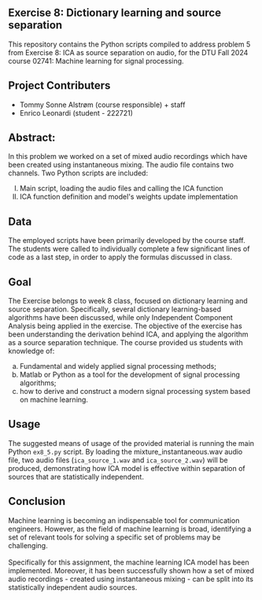 ## Exercise 8: Dictionary learning and source separation
This repository contains the Python scripts compiled to address problem 5 from Exercise 8: ICA as source separation on audio, for the DTU Fall 2024 course 02741: Machine learning for signal processing.

## Project Contributers
<ul>
  <li>Tommy Sonne Alstrøm (course responsible) + staff</li>
  <li>Enrico Leonardi (student - 222721)</li>
</ul>

## Abstract:
In this problem we worked on a set of mixed audio recordings which have been created using instantaneous mixing. The audio file contains two channels. Two Python scripts are included:
<ol type="I">
  <li>Main script, loading the audio files and calling the ICA function</li>
  <li>ICA function definition and model's weights update implementation</li>
</ol>

## Data
The employed scripts have been primarily developed by the course staff. The students were called to individually complete a few significant lines of code as a last step, in order to apply the formulas discussed in class.

## Goal
The Exercise belongs to week 8 class, focused on dictionary learning and source separation. Specifically, several dictionary learning-based algorithms have been discussed, while only Independent Component Analysis being applied in the exercise. The objective of the exercise has been understanding the derivation behind ICA, and applying the algorithm as a source separation technique. The course provided us students with knowledge of:
<ol type="a">
  <li>Fundamental and widely applied signal processing methods;</li>
  <li>Matlab or Python as a tool for the development of signal processing algorithms;</li>
  <li>how to derive and construct a modern signal processing system based on machine learning.</li>
</ol>

## Usage
The suggested means of usage of the provided material is running the main Python ```ex8_5.py``` script. By loading the mixture_instantaneous.wav audio file, two audio files (```ica_source_1.wav``` and ```ica_source_2.wav```) will be produced, demonstrating how ICA model is effective within separation of sources that are statistically independent.

## Conclusion
Machine learning is becoming an indispensable tool for communication engineers. However, as the field of machine learning is broad, identifying a set of relevant tools for solving a specific set of problems may be challenging. <br/><br/> Specifically for this assignment, the machine learning ICA model has been implemented. Moreover, it has been successfully shown how a set of mixed audio recordings - created using instantaneous mixing - can be split into its statistically independent audio sources.
